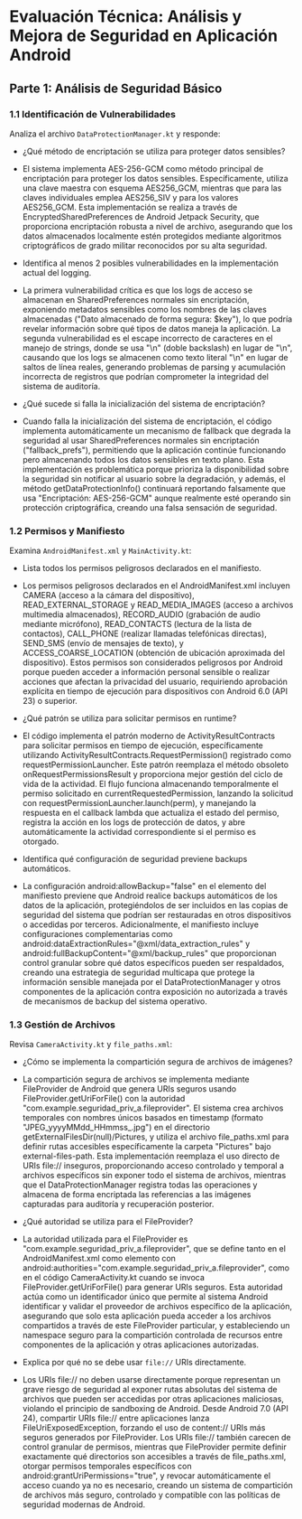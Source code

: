 # Evaluación Técnica: Análisis y Mejora de Seguridad en Aplicación Android

## Parte 1: Análisis de Seguridad Básico 
### 1.1 Identificación de Vulnerabilidades
Analiza el archivo `DataProtectionManager.kt` y responde:
- ¿Qué método de encriptación se utiliza para proteger datos sensibles?
- El sistema implementa AES-256-GCM como método principal de encriptación para proteger los datos sensibles. Específicamente, utiliza una clave maestra con esquema AES256_GCM, mientras que para las claves individuales emplea AES256_SIV y para los valores AES256_GCM. Esta implementación se realiza a través de EncryptedSharedPreferences de Android Jetpack Security, que proporciona encriptación robusta a nivel de archivo, asegurando que los datos almacenados localmente estén protegidos mediante algoritmos criptográficos de grado militar reconocidos por su alta seguridad.
  
- Identifica al menos 2 posibles vulnerabilidades en la implementación actual del logging.
- La primera vulnerabilidad crítica es que los logs de acceso se almacenan en SharedPreferences normales sin encriptación, exponiendo metadatos sensibles como los nombres de las claves almacenadas ("Dato almacenado de forma segura: $key"), lo que podría revelar información sobre qué tipos de datos maneja la aplicación. La segunda vulnerabilidad es el escape incorrecto de caracteres en el manejo de strings, donde se usa "\n" (doble backslash) en lugar de "\n", causando que los logs se almacenen como texto literal "\n" en lugar de saltos de línea reales, generando problemas de parsing y acumulación incorrecta de registros que podrían comprometer la integridad del sistema de auditoría.
  
- ¿Qué sucede si falla la inicialización del sistema de encriptación?
- Cuando falla la inicialización del sistema de encriptación, el código implementa automáticamente un mecanismo de fallback que degrada la seguridad al usar SharedPreferences normales sin encriptación ("fallback_prefs"), permitiendo que la aplicación continúe funcionando pero almacenando todos los datos sensibles en texto plano. Esta implementación es problemática porque prioriza la disponibilidad sobre la seguridad sin notificar al usuario sobre la degradación, y además, el método getDataProtectionInfo() continuará reportando falsamente que usa "Encriptación: AES-256-GCM" aunque realmente esté operando sin protección criptográfica, creando una falsa sensación de seguridad.

### 1.2 Permisos y Manifiesto
Examina `AndroidManifest.xml` y `MainActivity.kt`:
- Lista todos los permisos peligrosos declarados en el manifiesto.
- Los permisos peligrosos declarados en el AndroidManifest.xml incluyen CAMERA (acceso a la cámara del dispositivo), READ_EXTERNAL_STORAGE y READ_MEDIA_IMAGES (acceso a archivos multimedia almacenados), RECORD_AUDIO (grabación de audio mediante micrófono), READ_CONTACTS (lectura de la lista de contactos), CALL_PHONE (realizar llamadas telefónicas directas), SEND_SMS (envío de mensajes de texto), y ACCESS_COARSE_LOCATION (obtención de ubicación aproximada del dispositivo). Estos permisos son considerados peligrosos por Android porque pueden acceder a información personal sensible o realizar acciones que afectan la privacidad del usuario, requiriendo aprobación explícita en tiempo de ejecución para dispositivos con Android 6.0 (API 23) o superior.
  
- ¿Qué patrón se utiliza para solicitar permisos en runtime?
- El código implementa el patrón moderno de ActivityResultContracts para solicitar permisos en tiempo de ejecución, específicamente utilizando ActivityResultContracts.RequestPermission() registrado como requestPermissionLauncher. Este patrón reemplaza el método obsoleto onRequestPermissionsResult y proporciona mejor gestión del ciclo de vida de la actividad. El flujo funciona almacenando temporalmente el permiso solicitado en currentRequestedPermission, lanzando la solicitud con requestPermissionLauncher.launch(perm), y manejando la respuesta en el callback lambda que actualiza el estado del permiso, registra la acción en los logs de protección de datos, y abre automáticamente la actividad
correspondiente si el permiso es otorgado.

- Identifica qué configuración de seguridad previene backups automáticos.
- La configuración android:allowBackup="false" en el elemento <application> del manifiesto previene que Android realice backups automáticos de los datos de la aplicación, protegiéndolos de ser incluidos en las copias de seguridad del sistema que podrían ser restauradas en otros dispositivos o accedidas por terceros. Adicionalmente, el manifiesto incluye configuraciones complementarias como android:dataExtractionRules="@xml/data_extraction_rules" y android:fullBackupContent="@xml/backup_rules" que proporcionan control granular sobre qué datos específicos pueden ser respaldados, creando una estrategia de seguridad multicapa que protege la información sensible manejada por el DataProtectionManager y otros componentes de la aplicación contra exposición no autorizada a través de mecanismos de backup del sistema operativo.

### 1.3 Gestión de Archivos 
Revisa `CameraActivity.kt` y `file_paths.xml`:
- ¿Cómo se implementa la compartición segura de archivos de imágenes?
- La compartición segura de archivos se implementa mediante FileProvider de Android que genera URIs seguros usando FileProvider.getUriForFile() con la autoridad "com.example.seguridad_priv_a.fileprovider". El sistema crea archivos temporales con nombres únicos basados en timestamp (formato "JPEG_yyyyMMdd_HHmmss_.jpg") en el directorio getExternalFilesDir(null)/Pictures, y utiliza el archivo file_paths.xml para definir rutas accesibles específicamente la carpeta "Pictures" bajo external-files-path. Esta implementación reemplaza el uso directo de URIs file:// inseguros, proporcionando acceso controlado y temporal a archivos específicos sin exponer todo el sistema de archivos, mientras que el DataProtectionManager registra todas las operaciones y almacena de forma encriptada las referencias a las imágenes capturadas para auditoría y recuperación posterior.
  
- ¿Qué autoridad se utiliza para el FileProvider?
- La autoridad utilizada para el FileProvider es "com.example.seguridad_priv_a.fileprovider", que se define tanto en el AndroidManifest.xml como elemento <provider> con android:authorities="com.example.seguridad_priv_a.fileprovider", como en el código CameraActivity.kt cuando se invoca FileProvider.getUriForFile() para generar URIs seguros. Esta autoridad actúa como un identificador único que permite al sistema Android identificar y validar el proveedor de archivos específico de la aplicación, asegurando que solo esta aplicación pueda acceder a los archivos compartidos a través de este FileProvider particular, y estableciendo un namespace seguro para la compartición controlada de recursos entre componentes de la aplicación y otras aplicaciones autorizadas.
  
- Explica por qué no se debe usar `file://` URIs directamente.
- Los URIs file:// no deben usarse directamente porque representan un grave riesgo de seguridad al exponer rutas absolutas del sistema de archivos que pueden ser accedidas por otras aplicaciones maliciosas, violando el principio de sandboxing de Android. Desde Android 7.0 (API 24), compartir URIs file:// entre aplicaciones lanza FileUriExposedException, forzando el uso de content:// URIs más seguros generados por FileProvider. Los URIs file:// también carecen de control granular de permisos, mientras que FileProvider permite definir exactamente qué directorios son accesibles a través de file_paths.xml, otorgar permisos temporales específicos con android:grantUriPermissions="true", y revocar automáticamente el acceso cuando ya no es necesario, creando un sistema de compartición de archivos más seguro, controlado y compatible con las políticas de seguridad modernas de Android.
